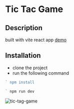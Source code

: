 # Tic Tac Game

## Description

built with vite react app
<a href="https://mjekott-tic-tac-game.surge.sh/">demo</a>

## Installation

- clone the project
- run the following command

```javascript
` npm install

` npm run dev
```
![tic-tag-game](https://user-images.githubusercontent.com/16419577/158598314-a309fbf7-21c1-4edc-a4a8-74e987b37a74.png)
